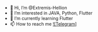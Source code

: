 - 👋 Hi, I’m @Extremis-Hellion
- 👀 I’m interested in JAVA, Python, Flutter
- 🌱 I’m currently learning Flutter
- 📫 How to reach me [![Telegram]](https://t.me/Hellion_Coder)


